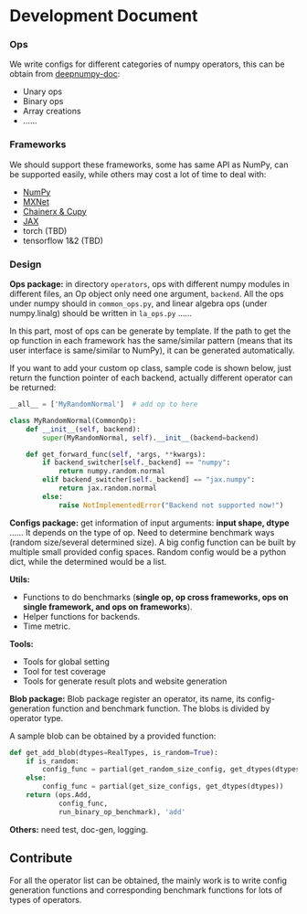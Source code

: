 # Development Document

### Ops

We write configs for different categories of numpy operators, this can be obtain from [deepnumpy-doc](https://github.com/mli/deepnumpy-doc):

- Unary ops
- Binary ops
- Array creations
- …...

### Frameworks

We should support these frameworks, some has same API as NumPy, can be supported easily, while others may cost a lot of time to deal with:

- [NumPy](https://docs.scipy.org/doc/numpy/index.html)
- [MXNet](https://mxnet.apache.org/)
- [Chainerx & Cupy](https://docs.chainer.org/en/stable/chainerx/)
- [JAX](https://github.com/google/jax)
- torch (TBD)
- tensorflow 1&2 (TBD)

### Design

**Ops package:** in directory `operators`, ops with different numpy modules in different files, an Op object only need one argument, `backend`. All the ops under numpy should in `common_ops.py`, and linear algebra ops (under numpy.linalg) should be written in `la_ops.py` …...

In this part, most of ops can be generate by template. If the path to get the op function in each framework has the same/similar pattern (means that its user interface is same/similar to NumPy), it can be generated automatically.

If you want to add your custom op class, sample code is shown below, just return the function pointer of each backend, actually different operator can be returned:

```python
__all__ = ['MyRandomNormal']  # add op to here

class MyRandomNormal(CommonOp):
    def __init__(self, backend):
        super(MyRandomNormal, self).__init__(backend=backend)

    def get_forward_func(self, *args, **kwargs):
        if backend_switcher[self._backend] == "numpy":
            return numpy.random.normal
        elif backend_switcher[self._backend] == "jax.numpy":
            return jax.random.normal
        else:
            raise NotImplementedError("Backend not supported now!")
```

**Configs package:** get information of input arguments: **input shape, dtype** …… It depends on the type of op. Need to determine benchmark ways (random size/several determined size). A big config function can be built by multiple small provided config spaces. Random config would be a python dict, while the determined would be a list.

**Utils:** 

- Functions to do benchmarks (**single op, op cross frameworks, ops on single framework, and ops on frameworks**).
- Helper functions for backends.
- Time metric.

**Tools:**

- Tools for global setting
- Tool for test coverage
- Tools for generate result plots and website generation

**Blob package:** Blob package register an operator, its name, its config-generation function and benchmark function. The blobs is divided by operator type.

A sample blob can be obtained by a provided function:

```python
def get_add_blob(dtypes=RealTypes, is_random=True):
    if is_random:
        config_func = partial(get_random_size_config, get_dtypes(dtypes))
    else:
        config_func = partial(get_size_configs, get_dtypes(dtypes))
    return (ops.Add,
            config_func,
            run_binary_op_benchmark), 'add'
```

**Others:** need test, doc-gen, logging.

## Contribute

For all the operator list can be obtained, the mainly work is to write config generation functions and corresponding benchmark functions for lots of types of operators.
